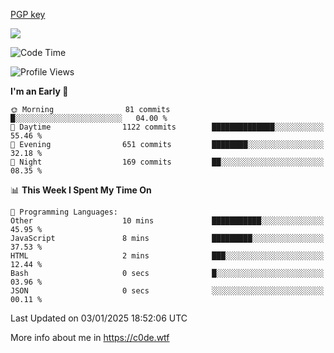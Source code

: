 [PGP key](https://c0de.wtf/urwq.asc)

<a href="https://wakatime.com"><img src="https://wakatime.com/share/@c0dezin/b7f18a7c-ab3a-40b8-8bc7-b1b7bf71f1d6.svg" /></a>

<!--START_SECTION:waka-->
![Code Time](http://img.shields.io/badge/Code%20Time-161%20hrs%2041%20mins-blue)

![Profile Views](http://img.shields.io/badge/Profile%20Views-0-blue)

**I'm an Early 🐤** 

```text
🌞 Morning                81 commits          █░░░░░░░░░░░░░░░░░░░░░░░░   04.00 % 
🌆 Daytime                1122 commits        ██████████████░░░░░░░░░░░   55.46 % 
🌃 Evening                651 commits         ████████░░░░░░░░░░░░░░░░░   32.18 % 
🌙 Night                  169 commits         ██░░░░░░░░░░░░░░░░░░░░░░░   08.35 % 
```


📊 **This Week I Spent My Time On** 

```text
💬 Programming Languages: 
Other                    10 mins             ███████████░░░░░░░░░░░░░░   45.95 % 
JavaScript               8 mins              █████████░░░░░░░░░░░░░░░░   37.53 % 
HTML                     2 mins              ███░░░░░░░░░░░░░░░░░░░░░░   12.44 % 
Bash                     0 secs              █░░░░░░░░░░░░░░░░░░░░░░░░   03.96 % 
JSON                     0 secs              ░░░░░░░░░░░░░░░░░░░░░░░░░   00.11 % 
```


 Last Updated on 03/01/2025 18:52:06 UTC
<!--END_SECTION:waka-->

More info about me in https://c0de.wtf
